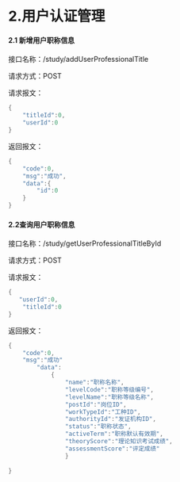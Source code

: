 # 2.用户认证管理

#### 2.1 新增用户职称信息

接口名称：/study/addUserProfessionalTitle

请求方式：POST

请求报文：

```java
{
    "titleId":0,
    "userId":0   
}
```

返回报文：

```java
{
    "code":0,
	"msg":"成功",
    "data":{
        "id":0
    }
}
```

#### 2.2查询用户职称信息

接口名称：/study/getUserProfessionalTitleById

请求方式：POST

请求报文：

```java
{
   "userId":0,
    "titleId":0
}
```

返回报文：

```java
{
    "code":0,
    "msg":"成功"
        "data":
            {
                "name":"职称名称",
                "levelCode":"职称等级编号",
                "levelName":"职称等级名称",
                "postId":"岗位ID",
                "workTypeId":"工种ID",
                "authorityId":"发证机构ID",
                "status":"职称状态",
                "activeTerm":"职称默认有效期",
                "theoryScore":"理论知识考试成绩",
                "assessmentScore":"评定成绩"
                }
                
}
```

#### 